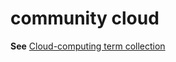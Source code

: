 # community cloud

**See** [Cloud-computing term collection](https://worldready.cloudapp.net/Styleguide/Read?id=2700&topicid=28841)
